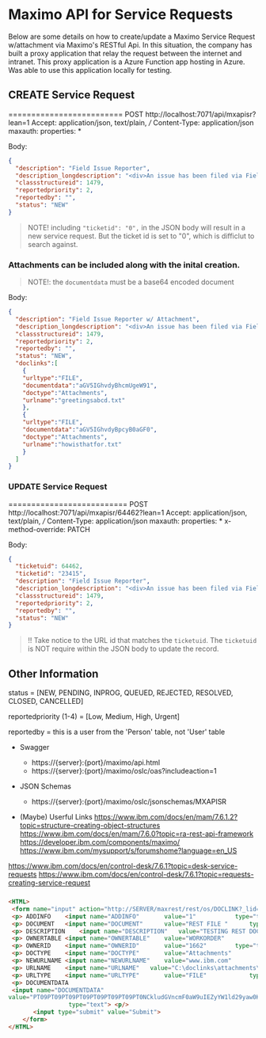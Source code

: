 # Maximo API for Service Requests
Below are some details on how to create/update a Maximo Service Request w/attachment via Maximo's RESTful Api.
In this situation, the company has built a proxy application that relay the request between the internet and intranet.
This proxy application is a Azure Function app hosting in Azure. Was able to use this application locally
for testing.


## CREATE Service Request
=========================
POST http://localhost:7071/api/mxapisr?lean=1
Accept: application/json, text/plain, */*
Content-Type: application/json
maxauth: <BASE64-token>
properties: *

Body:
```json
{
  "description": "Field Issue Reporter",
  "description_longdescription": "<div>An issue has been filed via Field Issue Reporter. Below are the details of that report.</div><br /><div><b>Longitude</b>: -80.0000</div><div><b>Latitude:</b> 40.000</div><div><b>Pole Number:</b> 1234M</div><br /><div><b>Is there a vegetation issue?</b> No</div><div><b>Is something broken or leaning past 30 degrees?</b> No</div><div><b>Are there signs of leaking?</b> No</div><div><b>Is anything external contacting a DLC asset?</b> No</div><div><b>High or Low Priority?</b> No</div><div><b>Comments:</b> no comment at this time</div>",
  "classstructureid": 1479,
  "reportedpriority": 2,
  "reportedby": "",
  "status": "NEW"
}
```

> NOTE! including `"ticketid": "0",` in the JSON body will result in a new service request.
        But the ticket id is set to "0", which is difficlut to search against.


### Attachments can be included along with the inital creation.

> NOTE!: the `documentdata` must be a base64 encoded document

Body:
```json
{
  "description": "Field Issue Reporter w/ Attachment",
  "description_longdescription": "<div>An issue has been filed via Field Issue Reporter. Below are the details of that report.</div><br /><div><b>Longitude</b>: -80.0000</div><div><b>Latitude:</b> 40.000</div><div><b>Pole Number:</b> 1234M</div><br /><div><b>Is there a vegetation issue?</b> No</div><div><b>Is something broken or leaning past 30 degrees?</b> No</div><div><b>Are there signs of leaking?</b> No</div><div><b>Is anything external contacting a DLC asset?</b> No</div><div><b>High or Low Priority?</b> No</div><div><b>Comments:</b> no comment at this time</div>",
  "classstructureid": 1479,
  "reportedpriority": 2,
  "reportedby": "",
  "status": "NEW",
  "doclinks":[
    {
    "urltype":"FILE",
    "documentdata":"aGV5IGhvdyBhcmUgeW91",
    "doctype":"Attachments",
    "urlname":"greetingsabcd.txt"
    },
    {
    "urltype":"FILE",
    "documentdata":"aGV5IGhvdyBpcyB0aGF0",
    "doctype":"Attachments",
    "urlname":"howisthatfor.txt"
    }
  ]
}
```

### UPDATE Service Request
==========================
POST http://localhost:7071/api/mxapisr/64462?lean=1
Accept: application/json, text/plain, */*
Content-Type: application/json
maxauth: <BASE64-token>
properties: *
x-method-override: PATCH

Body:
```json
{
  "ticketuid": 64462,
  "ticketid": "23415",
  "description": "Field Issue Reporter",
  "description_longdescription": "<div>An issue has been filed via Field Issue Reporter. Below are the details of that report.</div><br /><div><b>Longitude</b>: -80.0000</div><div><b>Latitude:</b> 40.000</div><div><b>Pole Number:</b> 1234M</div><br /><div><b>Is there a vegetation issue?</b> No</div><div><b>Is something broken or leaning past 30 degrees?</b> No</div><div><b>Are there signs of leaking?</b> No</div><div><b>Is anything external contacting a DLC asset?</b> No</div><div><b>High or Low Priority?</b> No</div><div><b>Comments:</b> no comment at this time</div>",
  "classstructureid": 1479,
  "reportedpriority": 2,
  "reportedby": "",
  "status": "NEW"
}
```

> !! Take notice to the URL id that matches the `ticketuid`.
     The `ticketuid` is NOT require within the JSON body to update the record.


## Other Information
status = [NEW, PENDING, INPROG, QUEUED, REJECTED, RESOLVED, CLOSED, CANCELLED]

reportedpriority (1-4) = [Low, Medium, High, Urgent]

reportedby = this is a user from the 'Person' table, not 'User' table


* Swagger
    * https://{server}:{port}/maximo/api.html
    * https://{server}:{port}/maximo/oslc/oas?includeaction=1

* JSON Schemas
    * https://{server}:{port}/maximo/oslc/jsonschemas/MXAPISR

* (Maybe) Userful Links
https://www.ibm.com/docs/en/mam/7.6.1.2?topic=structure-creating-object-structures
https://www.ibm.com/docs/en/mam/7.6.0?topic=ra-rest-api-framework
https://developer.ibm.com/components/maximo/
https://www.ibm.com/mysupport/s/forumshome?language=en_US

https://www.ibm.com/docs/en/control-desk/7.6.1?topic=desk-service-requests
https://www.ibm.com/docs/en/control-desk/7.6.1?topic=requests-creating-service-request



### 

```html
<HTML>
 <form name="input" action="http://SERVER/maxrest/rest/os/DOCLINK?_lid=maxadmin&_lpwd=maxadmin" method="POST">
 <p> ADDINFO 	<input name="ADDINFO" 		value="1" 			type="text"> <p/> 
 <p> DOCUMENT 	<input name="DOCUMENT" 		value="REST FILE " 		type="text"> <p/>
 <p> DESCRIPTION 	<input name="DESCRIPTION" 	value="TESTING REST DOC 2" 	type="text"> <p/>
 <p> OWNERTABLE	<input name="OWNERTABLE" 	value="WORKORDER" 			type="text"> <p/>
 <p> OWNERID	<input name="OWNERID" 		value="1662" 		type="text"> <p/>
 <p> DOCTYPE	<input name="DOCTYPE" 		value="Attachments" 		type="text"> <p/>
 <p> NEWURLNAME	<input name="NEWURLNAME" 	value="www.ibm.com" 		type="text"> <p/>
 <p> URLNAME	<input name="URLNAME" 	value="C:\doclinks\attachments\MXPO_Attachment.txt" 		type="text"> <p/>
 <p> URLTYPE	<input name="URLTYPE" 		value="FILE" 			type="text"> <p/>
 <p> DOCUMENTDATA	
 <input name="DOCUMENTDATA"	
value="PT09PT09PT09PT09PT09PT09PT09PT0NCkludGVncmF0aW9uIEZyYW1ld29yaw0KPT09PT09PT09PT09PT09PT09PT09PT0NCg0KUHVyY2hhc2UgT3JkZXIgYXR0YWNobWVudCBURVNU"
                 type="text"> <p/>
	   <input type="submit" value="Submit">
	</form>
</HTML>
```